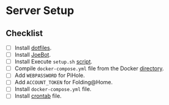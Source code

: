 # Server Setup

## Checklist

- [ ] Install [dotfiles](https://github.com/josephbateh/dotfiles).
- [ ] Install [JoeBot](https://github.com/josephbateh/joebot).
- [ ] Install Execute `setup.sh` [script](https://github.com/josephbateh/instructions/blob/main/Docker/setup/setup.sh).
- [ ] Compile `docker-compose.yml` file from the Docker [directory](https://github.com/josephbateh/instructions/blob/main/Docker).
- [ ] Add `WEBPASSWORD` for PiHole.
- [ ] Add `ACCOUNT_TOKEN` for Folding@Home.
- [ ] Install `docker-compose.yml` file.
- [ ] Install [crontab](https://github.com/josephbateh/instructions) file.
